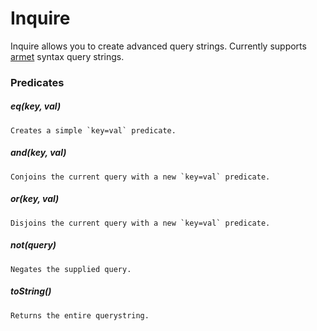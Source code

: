 # Inquire

Inquire allows you to create advanced query strings.
Currently supports [armet][armet] syntax query strings.

### Predicates

##### eq(key, val)
    Creates a simple `key=val` predicate.

##### and(key, val)
    Conjoins the current query with a new `key=val` predicate.

##### or(key, val)
    Disjoins the current query with a new `key=val` predicate.

##### not(query)
    Negates the supplied query.

##### toString()
    Returns the entire querystring.


[armet]: https://github.com/armet
